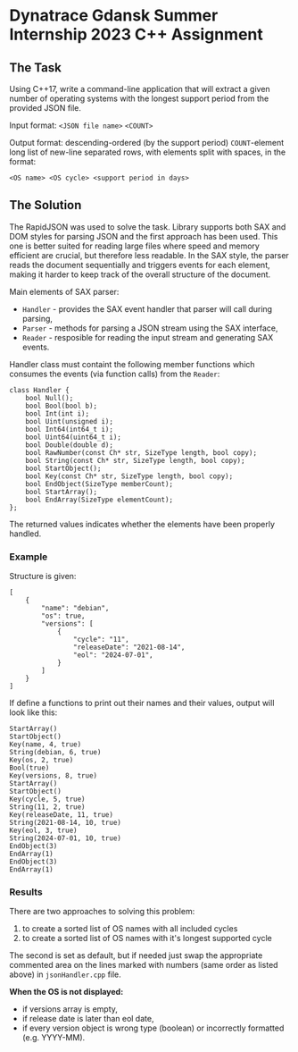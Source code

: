 # Dynatrace Gdansk Summer Internship 2023 C++ Assignment

## The Task

Using C++17, write a command-line application that will extract a given number of operating systems with the longest support period from the provided JSON file.

Input format: `<JSON file name>` `<COUNT>`

Output format: descending-ordered (by the support period) `COUNT`-element long list of new-line separated rows, with elements split with spaces, in the format:
```
<OS name> <OS cycle> <support period in days>
``` 

## The Solution
The RapidJSON was used to solve the task. Library supports both SAX and DOM styles for parsing JSON and the first approach has been used. This one is better suited for reading large files where speed and memory efficient are crucial, but therefore less readable. In the SAX style, the parser reads the document sequentially and triggers events for each element, making it harder to keep track of the overall structure of the document.

Main elements of SAX parser:
* `Handler` - provides the SAX event handler that parser will call during parsing,
* `Parser` - methods for parsing a JSON stream using the SAX interface,
* `Reader` - resposible for reading the input stream and generating SAX events.

Handler class must containt the following member functions which consumes the events (via function calls) from the `Reader`:
```
class Handler {
    bool Null();
    bool Bool(bool b);
    bool Int(int i);
    bool Uint(unsigned i);
    bool Int64(int64_t i);
    bool Uint64(uint64_t i);
    bool Double(double d);
    bool RawNumber(const Ch* str, SizeType length, bool copy);
    bool String(const Ch* str, SizeType length, bool copy);
    bool StartObject();
    bool Key(const Ch* str, SizeType length, bool copy);
    bool EndObject(SizeType memberCount);
    bool StartArray();
    bool EndArray(SizeType elementCount);
};
```
The returned values indicates whether the elements have been properly handled.

### Example
Structure is given:
```
[
    {
        "name": "debian",
        "os": true,
        "versions": [
            {
                "cycle": "11",
                "releaseDate": "2021-08-14",
                "eol": "2024-07-01",
            }
        ]
    }
]
```
If define a functions to print out their names and their values, output will look like this:
```
StartArray()
StartObject()
Key(name, 4, true)
String(debian, 6, true)
Key(os, 2, true)
Bool(true)
Key(versions, 8, true)
StartArray()
StartObject()
Key(cycle, 5, true)
String(11, 2, true)
Key(releaseDate, 11, true)
String(2021-08-14, 10, true)
Key(eol, 3, true)
String(2024-07-01, 10, true)
EndObject(3)
EndArray(1)
EndObject(3)
EndArray(1)
```

### Results
There are two approaches to solving this problem:
1. to create a sorted list of OS names with all included cycles
2. to create a sorted list of OS names with it's longest supported cycle 

The second is set as default, but if needed just swap the appropriate commented area on the lines marked with numbers (same order as listed above) in `jsonHandler.cpp` file.

**When the OS is not displayed:**
- if versions array is empty,
- if release date is later than eol date,
- if every version object is wrong type (boolean) or incorrectly formatted (e.g. YYYY-MM).
